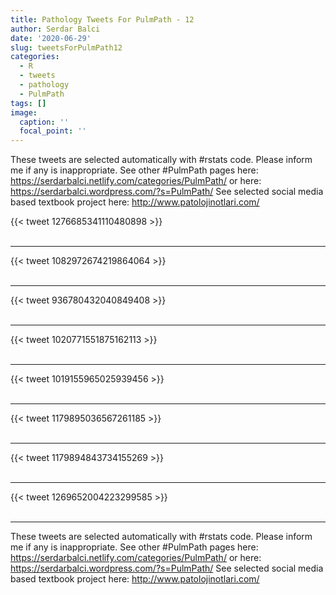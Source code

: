 ```yaml
---
title: Pathology Tweets For PulmPath - 12
author: Serdar Balci
date: '2020-06-29'
slug: tweetsForPulmPath12
categories:
  - R
  - tweets
  - pathology
  - PulmPath
tags: []
image:
  caption: ''
  focal_point: ''
---
```



These tweets are selected automatically with #rstats code. Please inform me if any is inappropriate.
See other #PulmPath pages here: https://serdarbalci.netlify.com/categories/PulmPath/  or here: https://serdarbalci.wordpress.com/?s=PulmPath/ 
See selected social media based textbook project here: http://www.patolojinotlari.com/

{{< tweet 1276685341110480898 >}}
<br>
<br>
<hr>
{{< tweet 1082972674219864064 >}}
<br>
<br>
<hr>
{{< tweet 936780432040849408 >}}
<br>
<br>
<hr>
{{< tweet 1020771551875162113 >}}
<br>
<br>
<hr>
{{< tweet 1019155965025939456 >}}
<br>
<br>
<hr>
{{< tweet 1179895036567261185 >}}
<br>
<br>
<hr>
{{< tweet 1179894843734155269 >}}
<br>
<br>
<hr>
{{< tweet 1269652004223299585 >}}
<br>
<br>
<hr>


These tweets are selected automatically with #rstats code. Please inform me if any is inappropriate.
See other #PulmPath pages here: https://serdarbalci.netlify.com/categories/PulmPath/  or here: https://serdarbalci.wordpress.com/?s=PulmPath/ 
See selected social media based textbook project here: http://www.patolojinotlari.com/
